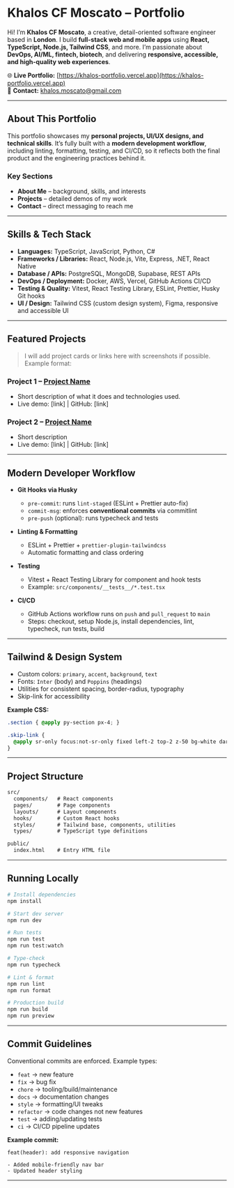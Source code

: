 # Khalos CF Moscato – Portfolio

Hi! I’m **Khalos CF Moscato**, a creative, detail-oriented software engineer based in **London**. I build **full-stack web and mobile apps** using **React, TypeScript, Node.js, Tailwind CSS**, and more. I’m passionate about **DevOps, AI/ML, fintech, biotech**, and delivering **responsive, accessible, and high-quality web experiences**.  

🌐 **Live Portfolio:** [https://khalos-portfolio.vercel.app](https://khalos-portfolio.vercel.app)  
📧 **Contact:** khalos.moscato@gmail.com  

---

## About This Portfolio

This portfolio showcases my **personal projects, UI/UX designs, and technical skills**. It’s fully built with a **modern development workflow**, including linting, formatting, testing, and CI/CD, so it reflects both the final product and the engineering practices behind it.

### Key Sections

- **About Me** – background, skills, and interests  
- **Projects** – detailed demos of my work  
- **Contact** – direct messaging to reach me  

---

## Skills & Tech Stack

- **Languages:** TypeScript, JavaScript, Python, C#  
- **Frameworks / Libraries:** React, Node.js, Vite, Express, .NET, React Native  
- **Database / APIs:** PostgreSQL, MongoDB, Supabase, REST APIs  
- **DevOps / Deployment:** Docker, AWS, Vercel, GitHub Actions CI/CD  
- **Testing & Quality:** Vitest, React Testing Library, ESLint, Prettier, Husky Git hooks  
- **UI / Design:** Tailwind CSS (custom design system), Figma, responsive and accessible UI  

---

## Featured Projects

> I will add project cards or links here with screenshots if possible. Example format:

### Project 1 – [Project Name](#)
- Short description of what it does and technologies used.  
- Live demo: [link] | GitHub: [link]

### Project 2 – [Project Name](#)
- Short description  
- Live demo: [link] | GitHub: [link]

---

## Modern Developer Workflow

- **Git Hooks via Husky**
  - `pre-commit`: runs `lint-staged` (ESLint + Prettier auto-fix)  
  - `commit-msg`: enforces **conventional commits** via commitlint  
  - `pre-push` (optional): runs typecheck and tests  

- **Linting & Formatting**
  - ESLint + Prettier + `prettier-plugin-tailwindcss`  
  - Automatic formatting and class ordering  

- **Testing**
  - Vitest + React Testing Library for component and hook tests  
  - Example: `src/components/__tests__/*.test.tsx`  

- **CI/CD**
  - GitHub Actions workflow runs on `push` and `pull_request` to `main`  
  - Steps: checkout, setup Node.js, install dependencies, lint, typecheck, run tests, build  

---

## Tailwind & Design System

- Custom colors: `primary`, `accent`, `background`, `text`  
- Fonts: `Inter` (body) and `Poppins` (headings)  
- Utilities for consistent spacing, border-radius, typography  
- Skip-link for accessibility  

**Example CSS:**

```css
.section { @apply py-section px-4; }

.skip-link {
  @apply sr-only focus:not-sr-only fixed left-2 top-2 z-50 bg-white dark:bg-gray-800 text-black dark:text-white px-3 py-2 rounded-md shadow;
}
```

---

## Project Structure

```txt
src/
  components/   # React components
  pages/        # Page components
  layouts/      # Layout components
  hooks/        # Custom React hooks
  styles/       # Tailwind base, components, utilities
  types/        # TypeScript type definitions

public/
  index.html    # Entry HTML file
```

---

## Running Locally

```bash
# Install dependencies
npm install

# Start dev server
npm run dev

# Run tests
npm run test
npm run test:watch

# Type-check
npm run typecheck

# Lint & format
npm run lint
npm run format

# Production build
npm run build
npm run preview
```

---

## Commit Guidelines

Conventional commits are enforced. Example types:

- `feat` → new feature  
- `fix` → bug fix  
- `chore` → tooling/build/maintenance  
- `docs` → documentation changes  
- `style` → formatting/UI tweaks  
- `refactor` → code changes not new features  
- `test` → adding/updating tests  
- `ci` → CI/CD pipeline updates  

**Example commit:**

```text
feat(header): add responsive navigation

- Added mobile-friendly nav bar
- Updated header styling
```

---